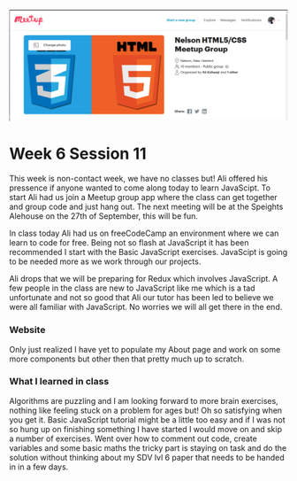 
![meetUp](meetUp.PNG)

# Week 6 Session 11

This week is non-contact week, we have no classes but! Ali offered his pressence if anyone wanted
to come along today to learn JavaScipt. To start Ali had us join a Meetup group app where the class 
can get together and group code and just hang out.
The next meeting will be at the Speights Alehouse on the 27th of September, this will be fun.

In class today Ali had us on freeCodeCamp an environment where we can learn to code for free. 
Being not so flash at JavaScript it has been recommended I start with the Basic JavaScript exercises. 
JavaScipt is going to be needed more as we work through our projects.

Ali drops that we will be preparing for Redux which involves JavaScript. A few people in the
class are new to JavaScript like me which is a tad unfortunate and not so good that Ali our
tutor has been led to believe we were all familiar with JavaScript. No worries we will all get
there in the end.

### Website ###

Only just realized I have yet to populate my About page and work on some more components but other
then that pretty much up to scratch.

### What I learned in class ###

Algorithms are puzzling and I am looking forward to more brain exercises, nothing like feeling stuck
on a problem for ages but! Oh so satisfying when you get it.
Basic JavaScript tutorial might be a little too easy and if I was not so hung up on finishing
something I have started I would move on and skip a number of exercises. Went over how to comment out
code, create variables and some basic maths the tricky part is staying on task and do the solution
without thinking about my SDV lvl 6 paper that needs to be handed in in a few days.
